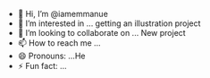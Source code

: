 - 👋 Hi, I’m @iamemmanue
- 👀 I’m interested in ... getting an illustration project
- 💞️ I’m looking to collaborate on ... New project
- 📫 How to reach me ...
- 😄 Pronouns: ...He
- ⚡ Fun fact: ...

<!---
iamemmanuel2/iamemmanuel2 is a ✨ special ✨ repository because its `README.md` (this file) appears on your GitHub profile.
You can click the Preview link to take a look at your changes.
--->
